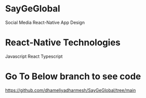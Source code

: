 # SayGeGlobal
Social Media React-Native App Design

# React-Native Technologies
Javascript
React 
Typescript

# Go To Below branch to see code
[https://github.com/dhameliyadharmesh/SayGeGlobal/tree/main
](https://github.com/dhameliyadharmesh/SayGeGlobal/tree/main)
